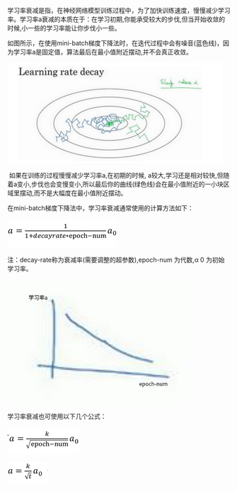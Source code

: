 ​        学习率衰减是指，在神经网络模型训练过程中，为了加快训练速度，慢慢减少学习率。学习率a衰减的本质在于：在学习初期,你能承受较大的步伐,但当开始收敛的时候,小一些的学习率能让你步伐小一些。

​        如图所示，在使用mini-batch梯度下降法时，在迭代过程中会有噪音(蓝色线)，因为学习率a是固定值，算法最后在最小值附近摆动,并不会真正收敛。

![1548207902086](assets/1548207902086.png)

​	如果在训练的过程慢慢减少学习率a,在初期的时候, a较大,学习还是相对较快,但随着a变小,步伐也会变慢变小,所以最后你的曲线(绿色线)会在最小值附近的一小块区域里摆动,而不是大幅度在最小值附近摆动。

在mini-batch梯度下降法中，学习率衰减通常使用的计算方法如下：

![1548207935171](assets/1548207935171.png)

注：decay-rate称为衰减率(需要调整的超参数),epoch-num 为代数,α 0 为初始学习率。

![1548208518683](assets/1548208518683.png)



学习率衰减也可使用以下几个公式：

![1548208191559](assets/1548208191559.png)

![1548208204144](assets/1548208204144.png)

